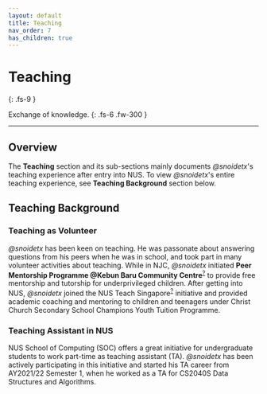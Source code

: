 ```yaml
---
layout: default
title: Teaching
nav_order: 7
has_children: true
---
```


# Teaching
{: .fs-9 }

Exchange of knowledge.
{: .fs-6 .fw-300 }

---

## Overview

The **Teaching** section and its sub-sections mainly documents *@snoidetx*'s teaching experience after entry into NUS. To view *@snoidetx*'s entire teaching experience, see **Teaching Background** section below.

## Teaching Background

### Teaching as Volunteer

*@snoidetx* has been keen on teaching. He was passonate about answering questions from his peers when he was in school, and took part in many volunteer activities about teaching. While in NJC, *@snoidetx* initiated **Peer Mentorship Programme @Kebun Baru Community Centre**<sup>[?](https://www.onepa.gov.sg/cc/kebun-baru-cc)</sup> to provide free mentorship and tutorship for underprivileged children. After getting into NUS, *@snoidetx* joined the NUS Teach Singapore<sup>[?](https://nus.edu.sg/osa/student-life/community-engagement/teach-sg)</sup> initiative and provided academic coaching and mentoring to children and teenagers under Christ Church Secondary School Champions Youth Tuition Programme.

### Teaching Assistant in NUS

NUS School of Computing (SOC) offers a great initiative for undergraduate students to work part-time as teaching assistant (TA). *@snoidetx* has been actively participating in this initiative and started his TA career from AY2021/22 Semester 1, when he worked as a TA for CS2040S Data Structures and Algorithms.